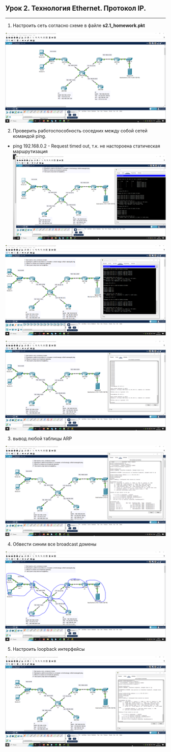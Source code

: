 ## Урок 2. Технология Ethernet. Протокол IP.
---
1. Настроить сеть согласно схеме в файле **s2.1_homework.pkt**

![](images/image1.png)

2. Проверить работоспособность соседних между собой сетей командой ping.

* ping 192.168.0.2 - Request timed out, т.к. не настороена статическая маршрутизация 
![](images/image2.png)

![](images/image3.png)

![](images/image4.png)


3. вывод любой таблицы ARP

![](images/image5.png)

4. Обвести синим все broadcast домены

![](images/image6.png)

5. Настроить loopback интерфейсы

![](images/image7.png)